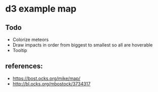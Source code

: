 # d3 example map

## Todo
* Colorize meteors
* Draw impacts in order from biggest to smallest so all are hoverable
* Tooltip

## references:
* https://bost.ocks.org/mike/map/
* http://bl.ocks.org/mbostock/3734317
